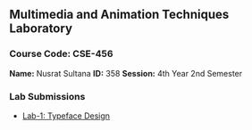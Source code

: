 ## Multimedia and Animation Techniques Laboratory

### **Course Code:** CSE-456

**Name:** Nusrat Sultana
**ID:** 358
**Session:** 4th Year 2nd Semester
 

### Lab Submissions
- [Lab-1: Typeface Design](/Lab1)

